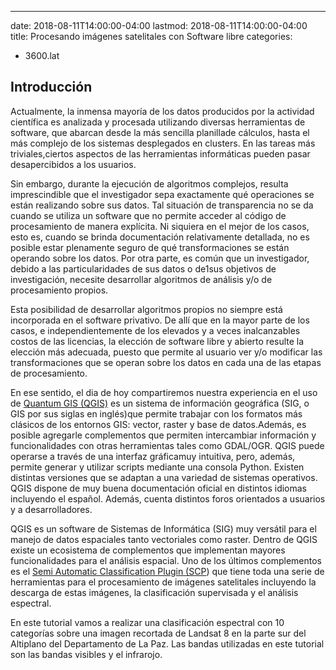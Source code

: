 ---
date: 2018-08-11T14:00:00-04:00
lastmod: 2018-08-11T14:00:00-04:00
title: Procesando imágenes satelitales con Software libre
categories:
  - 3600.lat

## Introducción

Actualmente, la inmensa mayoría de los datos producidos por la actividad científica es analizada y procesada utilizando diversas herramientas de software, que abarcan desde la más sencilla planillade cálculos, hasta el más complejo de los sistemas desplegados en clusters. En las tareas más triviales,ciertos aspectos de las herramientas informáticas pueden pasar desapercibidos a los usuarios. 

Sin embargo, durante la ejecución de algoritmos complejos, resulta imprescindible que el investigador sepa exactamente qué operaciones se están realizando sobre sus datos. Tal situación de transparencia no se da cuando se utiliza un software que no permite acceder al código de procesamiento de manera explícita. Ni siquiera en el mejor de los casos, esto es, cuando se brinda documentación relativamente detallada, no es posible estar plenamente seguro de qué transformaciones se están operando sobre los datos. Por otra parte, es común que un investigador, debido a las particularidades de sus datos o de1sus objetivos de investigación, necesite desarrollar algoritmos de análisis y/o de procesamiento propios. 

Esta posibilidad de desarrollar algoritmos propios no siempre está incorporada en el software privativo. De allí que en la mayor parte de los casos, e independientemente de los elevados y a veces inalcanzables costos de las licencias, la elección de software libre y abierto resulte la elección más adecuada, puesto que permite al usuario ver y/o modificar las transformaciones que se operan sobre los datos en cada una de las etapas de procesamiento.

En ese sentido, el dia de hoy  compartiremos nuestra experiencia en el uso de [Quantum GIS (QGIS)](https://www.qgis.org/) es un sistema de información geográfica (SIG, o GIS por sus siglas en inglés)que permite trabajar con los formatos más clásicos de los entornos GIS: vector, raster y base de datos.Además, es posible agregarle complementos que permiten intercambiar información y funcionalidades con otras herramientas tales como GDAL/OGR. QGIS puede operarse a través de una interfaz gráficamuy intuitiva, pero, además, permite generar y utilizar scripts mediante una consola Python. Existen distintas versiones que se adaptan a una variedad de sistemas operativos. QGIS dispone de muy buena documentación oficial en distintos idiomas incluyendo el español. Además, cuenta distintos foros orientados a usuarios y a desarrolladores.

QGIS es un software de Sistemas de Informática (SIG) muy versátil para el manejo de datos espaciales tanto vectoriales como raster. Dentro de QGIS existe un ecosistema de complementos que implementan mayores funcionalidades para el análisis espacial. Uno de los últimos complementos es el [Semi Automatic Classification Plugin (SCP](https://goo.gl/vDFza4)) que tiene toda una serie de herramientas para el procesamiento de imágenes satelitales incluyendo la descarga de estas imágenes, la clasificación supervisada y el análisis espectral.

En este tutorial vamos a realizar una clasificación espectral con 10 categorías sobre una imagen recortada de Landsat 8 en la parte sur del Altiplano del Departamento de La Paz. Las bandas utilizadas en este tutorial son las bandas visibles y el infrarojo.